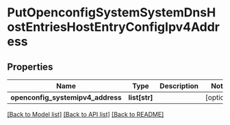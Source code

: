 # PutOpenconfigSystemSystemDnsHostEntriesHostEntryConfigIpv4Address

## Properties
Name | Type | Description | Notes
------------ | ------------- | ------------- | -------------
**openconfig_systemipv4_address** | **list[str]** |  | [optional] 

[[Back to Model list]](../README.md#documentation-for-models) [[Back to API list]](../README.md#documentation-for-api-endpoints) [[Back to README]](../README.md)


